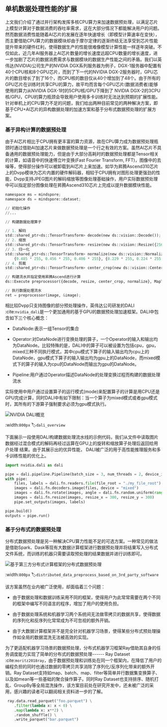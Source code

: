 ## 单机数据处理性能的扩展

上文我们介绍了通过并行架构发挥多核CPU算力来加速数据预处理，以满足芯片上模型计算对于数据消费的吞吐率需求，这在大部分情况下都能解决用户的问题。然而数据消费性能随着AI芯片的发展在逐年快速增长（即模型计算速率在变快），而主要借助CPU算力的数据模块却由于摩尔定律的逐渐终结无法享受到芯片性能提升带来的硬件红利，使得数据生产的性能很难像模型计算性能一样逐年突破。不仅如此，近几年AI服务器上AI芯片数量的增长速度远超CPU数量的增长速度，进一步加剧了芯片的数据消费需求与数据模块的数据生产性能之间的矛盾。我们以英伟达(NVIDIA)公司生产的NVIDIA DGX系列服务器为例子，DGX-1服务器中配置有40个CPU核和8个GPU芯片，而到了下一代的NVIDIA DGX-2服务器时，GPU芯片的数目增长了到了16个，而CPU核的数目仅从40个增加到了48个。由于所有的GPU芯片在训练时共享CPU的算力，故平均而言每个GPU芯片(数据消费者)能够使用的算力从NVIDIA DGX-1时的5CPU核/GPU下降到了 NVIDIA DGX-2的3CPU核/GPU，CPU的算力瓶颈会导致用户使用多卡训练时无法达到预期的扩展性能。针对单机上的CPU算力不足的问题，我们给出两种目前常见的两种解决方案，即基于CPU+AI芯片的异构数据处理的加速方案和基于分布式数据预处理的扩展方案。

### 基于异构计算的数据预处理

由于AI芯片相比于CPU拥有更丰富的算力资源，故在CPU算力成为数据预处理瓶颈时通过借助AI加速芯片来做数据预处理是一个行之有效的方案。虽然AI芯片不具备通用的数据预处理能力，但是由于大部分高耗时的数据预处理都是Tensor相关的计算，如语音中的快速傅立叶变换(Fast Fourier Transform, FFT)，图像中的去噪等，使得部分操作可以被卸载到AI芯片上来加速。如华为昇腾Ascend310芯片上的Dvpp模块为芯片内置的硬件解码器，相较于CPU拥有对图形处理更强劲的性能，Dvpp支持JPEG图片的解码缩放等图像处理基础操作，用户实际数据预处理中可以指定部分图像处理在昇腾Ascend310芯片上完成以提升数据模块性能。

```python
namespace ms = mindspore;
namespace ds = mindspore::dataset;

// 初始化操作
//...

// 构建数据处理算子

// 1. 解码
std::shared_ptr<ds::TensorTransform> decode(new ds::vision::Decode());
// 2. 缩放
std::shared_ptr<ds::TensorTransform> resize(new ds::vision::Resize({256}));
// 3. 归一化
std::shared_ptr<ds::TensorTransform> normalize(new ds::vision::Normalize(
    {0.485 * 255, 0.456 * 255, 0.406 * 255}, {0.229 * 255, 0.224 * 255, 0.225 * 255}));
// 4. 剪裁
std::shared_ptr<ds::TensorTransform> center_crop(new ds::vision::CenterCrop({224, 224}));

// 构建流水并指定使用昇腾Ascend进行计算
ds::Execute preprocessor({decode, resize, center_crop, normalize}, MapTargetDevice::kAscend310, 0);

// 执行数据处理流水
ret = preprocessor(image, &image);
```

相比较Dvpp只支持图像的部分预处理操作，英伟达公司研发的DALI :cite:`nvidia_dali`是一个更加通用的基于GPU的数据预处理加速框架。DALI中包含如下三个核心概念：

-   DataNode:表示一组Tensor的集合

-   Operator:对DataNode进行变换处理的算子，一个Operator的输入和输出均为DataNode。比较特殊的是，DALI中的算子可以被设置为包括cpu，gpu，mixed三种不同执行模式，其中cpu模式下算子的输入输出均为cpu上的DataNode，gpu模式下算子的输入输出均为gpu上的DataNode，而mixed模式下的算子的输入为cpu的DataNode而输出为gpu的DataNode。

-   Pipeline:用户通过Operator描述DataNode的处理变换过程而构建的数据处理流水

实际使用中用户通过设置算子的运行模式(mode)来配置算子的计算是用CPU还是GPU完成计算，同时DALI中有如下限制：当一个算子为mixed模式或者gpu模式时，其所有的下游算子强制要求必须为gpu模式执行。

![NVIDIA DALI概览](../img/ch07/7.5/dali_overview.png)

:width:`800px`
:label:`dali_overview`

下面展示一段使用DALI构建数据处理流水线的示例代码，我们从文件中读取图片数据经过混合模式的解码再经过运算在GPU上的旋转和缩放算子处理后返回给用户处理
结果。由于其展示出的优异性能，
DALI被广泛的用于高性能推理服务和多卡训练性能的优化上。


```python
import nvidia.dali as dali

pipe = dali.pipeline.Pipeline(batch_size = 3, num_threads = 2, device_id = 0)
with pipe:
    files, labels = dali.fn.readers.file(file_root = "./my_file_root")
    images = dali.fn.decoders.image(files, device = "mixed")
    images = dali.fn.rotate(images, angle = dali.fn.random.uniform(range=(-45,45)))
    images = dali.fn.resize(images, resize_x = 300, resize_y = 300)
    pipe.set_outputs(images, labels)

pipe.build()
outputs = pipe.run()
```

### 基于分布式的数据预处理

分布式数据预处理是另一种解决CPU算力性能不足的可选方案。一种常见的做法是借助Spark、Dask等现有大数据计算框架进行数据预处理并将结果写入分布式文件系统，而训练的机器只需要读取预处理的结果数据并进行训练即可。

![基于第三方分布式计算框架的分布式数据预处理](../img/ch07/7.5/distribute.png)

:width:`800px`
:label:`distributed_data_preprocess_based_on_3rd_party_software`

该方案虽然在业内被广泛使用，却面临着三个问题：

-   由于数据处理和数据训练采用不同的框架，使得用户为此常常需要在两个不同的框架中编写不同语言的程序，增加了用户的使用负担。

-   由于数据处理系统和机器学习两个系统间无法做零拷贝的数据共享，使得数据的序列化和反序列化常常成为不可忽视的额外开销。

-   由于大数据计算框架并不是完全针对机器学习场景，使得某些分布式预处理操作如全局的数据混洗无法被高效的实现。

为了更适配机器学习场景的数据预处理，分布式机器学习框架Ray借助其自身的任务调度能力实现了简单的分布式的数据预处理------
Ray Dataset :cite:`moritz2018ray`，由于数据预处理和训练处在同一个框架内，在降低了用户的编程负担的同时也通过数据的零拷贝共享消除了序列化/反序列化带来的额外开销。Ray Dataset支持如map、batch、map、filter等简单并行数据集变换算子、以及如mean等一些基础的聚合操作算子。同时Ray
Dataset也支持排序、随机打乱、GroupBy等全局混洗操作，该方案目前处在研究开发中，还未被广泛的采用，感兴趣的读者可以翻阅相关资料进一步的了解。

```python
 ray.data.read_parquet("foo.parquet") \
    .filter(lambda x: x < 0) \
    .map(lambda x: x**2) \
    .random_shuffle() \
    .write_parquet("bar.parquet")
```
